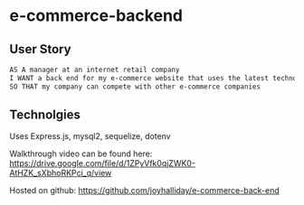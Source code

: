 # e-commerce-backend 

## User Story

```md
AS A manager at an internet retail company
I WANT a back end for my e-commerce website that uses the latest technologies
SO THAT my company can compete with other e-commerce companies
```

## Technolgies

Uses Express.js, mysql2, sequelize, dotenv


Walkthrough video can be found here:
https://drive.google.com/file/d/1ZPyVfk0qjZWK0-AtHZK_sXbhoRKPci_q/view

Hosted on github: 
https://github.com/joyhalliday/e-commerce-back-end